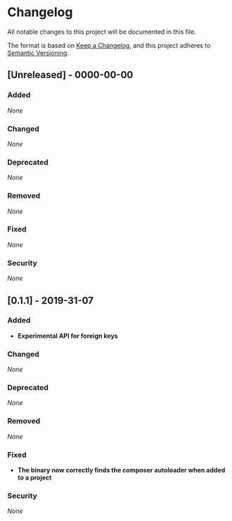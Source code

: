 # Changelog

All notable changes to this project will be documented in this file.

The format is based on [Keep a Changelog](https://keepachangelog.com/en/1.0.0/),
and this project adheres to [Semantic Versioning](https://semver.org/spec/v2.0.0.html).

## [Unreleased] - 0000-00-00

### Added

*None*

### Changed

*None*

### Deprecated

*None*

### Removed

*None*

### Fixed

*None*

### Security

*None*

## [0.1.1] - 2019-31-07

### Added

- **Experimental API for foreign keys**

### Changed

*None*

### Deprecated

*None*

### Removed

*None*

### Fixed

- **The binary now correctly finds the composer autoloader when added to a project**

### Security

*None*
